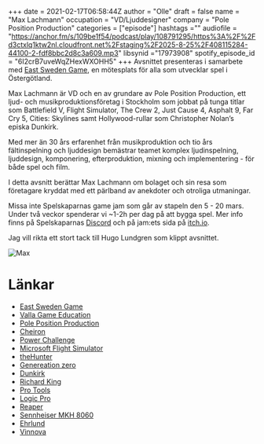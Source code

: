 +++ 
date = 2021-02-17T06:58:44Z
author = "Olle"
draft = false
name = "Max Lachmann"
occupation = "VD/Ljuddesigner"
company = "Pole Position Production"
categories = ["episode"]
hashtags =""
audiofile = "https://anchor.fm/s/109be1f54/podcast/play/108791295/https%3A%2F%2Fd3ctxlq1ktw2nl.cloudfront.net%2Fstaging%2F2025-8-25%2F408115284-44100-2-fdf8bbc2d8c3a609.mp3"
libsynid ="17973908"
spotify_episode_id = "6I2crB7uveWqZHexWXOHH5"
+++ 
Avsnittet presenteras i samarbete med [East Sweden Game](http://www.eastswedengame.se), en mötesplats för alla som utvecklar spel i Östergötland.

Max Lachmann är VD och en av grundare av Pole Position Production, ett ljud- och musikproduktionsföretag i Stockholm som jobbat på tunga titlar som Battlefield V, Flight Simulator, The Crew 2, Just Cause 4, Asphalt 9, Far Cry 5, Cities: Skylines samt Hollywood-rullar som Christopher Nolan’s episka Dunkirk.

Med mer än 30 års erfarenhet från musikproduktion och tio års fältinspelning och ljuddesign bemästrar teamet komplex ljudinspelning, ljuddesign, komponering, efterproduktion, mixning och implementering - för både spel och film.

I detta avsnitt berättar Max Lachmann om bolaget och sin resa som företagare kryddat med ett pärlband av anekdoter och otroliga utmaningar.

Missa inte Spelskaparnas game jam som går av stapeln den 5 - 20 mars. Under två veckor spenderar vi ~1-2h per dag på att bygga spel. Mer info finns på Spelskaparnas [Discord](https://discord.gg/pkVj84z) och på jam:ets sida på [itch.io](https://itch.io/jam/fusk).

Jag vill rikta ett stort tack till Hugo Lundgren som klippt avsnittet.

![Max](/img/max.jpeg)
# Länkar 
* [East Sweden Game](http://www.eastswedengame.se)
* [Valla Game Education](https://www.vallagame.se/events/)
* [Pole Position Production](https://pole.se/)
* [Cheiron](https://sverigesradio.se/artikel/5472825)
* [Power Challenge](https://en.wikipedia.org/wiki/Power_Challenge)
* [Microsoft Flight Simulator](https://www.youtube.com/watch?v=xQukudj77L8&ab_channel=JonathanLundkvist)
* [theHunter](https://www.youtube.com/watch?v=Dq2AKGBpOjQ&ab_channel=Flinter)
* [Genereation zero](https://www.youtube.com/watch?v=MBuq3Lj0Hqc&ab_channel=MKIceAndFire)
* [Dunkirk](https://www.youtube.com/watch?v=F-eMt3SrfFU&ab_channel=WarnerBros.Pictures)
* [Richard King](https://www.imdb.com/name/nm0455185/)
* [Pro Tools](https://www.avid.com/pro-tools)
* [Logic Pro](https://www.apple.com/logic-pro/)
* [Reaper](https://www.reaper.fm/)
* [Sennheiser MKH 8060](https://www.youtube.com/watch?v=qG9UJqxe87s&ab_channel=SamMalleryVideos)
* [Ehrlund](https://ehrlund.se/?v=f003c44deab6)
* [Vinnova](https://www.vinnova.se/)
